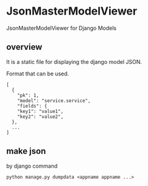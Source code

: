 JsonMasterModelViewer
=====================

JsonMasterModelViewer for Django Models


overview
------
It is a static file for displaying the django model JSON.

Format that can be used.

    [
      {
        "pk": 1, 
        "model": "service.service", 
        "fields": {
        "key1": "value1", 
        "key2": "value2", 
      },
      ...
    ]


make json
------
by django command

    python manage.py dumpdata <appname appname ...>
